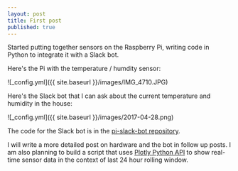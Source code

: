 ```yaml
---
layout: post
title: First post
published: true
---
```

Started putting together sensors on the Raspberry Pi, writing code in Python to integrate it with a Slack bot.

Here's the Pi with the temperature / humdity sensor:

![_config.yml]({{ site.baseurl }}/images/IMG_4710.JPG)

Here's the Slack bot that I can ask about the current temperature and humidity in the house:

![_config.yml]({{ site.baseurl }}/images/2017-04-28.png)

The code for the Slack bot is in the [pi-slack-bot repository](https://github.com/kzabashta/pi-slack-bot).

I will write a more detailed post on hardware and the bot in follow up posts. I am also planning to build a script that uses [Plotly Python API](https://plot.ly/python/streaming-tutorial/) to show real-time sensor data in the context of last 24 hour rolling window.
